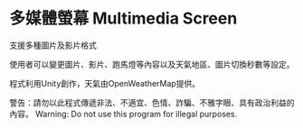 # 多媒體螢幕 Multimedia Screen

支援多種圖片及影片格式

使用者可以變更圖片、影片、跑馬燈等內容以及天氣地區、圖片切換秒數等設定。

程式利用Unity創作，天氣由OpenWeatherMap提供。

警告：請勿以此程式傳遞非法、不適宜、色情、詐騙、不雅字眼、具有政治利益的內容。
Warning: Do not use this program for illegal purposes.
